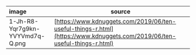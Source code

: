 | image | source |
| :------------- | --------- |
| 1-Jh-R8-Yqr7g9kn-YVYVmd7q-Q.png | [https://www.kdnuggets.com/2019/06/ten-useful-things-r.html](https://www.kdnuggets.com/2019/06/ten-useful-things-r.html)
